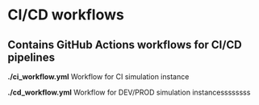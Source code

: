 # CI/CD workflows

## Contains GitHub Actions workflows for CI/CD pipelines

**./ci_workflow.yml**
Workflow for CI simulation instance

**./cd_workflow.yml**
Workflow for DEV/PROD simulation instancessssssss
